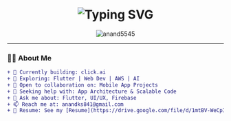 <!-- HEADER BANNER (animated text with red highlight) -->
<h1 align="center" style="font-weight:bold">
  <img src="https://readme-typing-svg.demolab.com?font=Fira+Code&weight=500&size=26&pause=1000&color=FF0000&center=true&vCenter=true&width=500&lines=Hi+%F0%9F%91%8B%2C+I'm+Anand+K+S;Mobile+App+Developer;Flutter+%7C+UI%2FUX+%7C+Firebase+%7C+AWS+Learner" alt="Typing SVG" />
</h1>

<p align="center">
  <img src="https://komarev.com/ghpvc/?username=anand5545&label=Profile+views&color=ff0000&style=flat" alt="anand5545" />
</p>

---

### 🧑‍💻 About Me

```diff
+ 🔭 Currently building: click.ai
+ 🌱 Exploring: Flutter | Web Dev | AWS | AI
+ 👯 Open to collaboration on: Mobile App Projects
+ 🤝 Seeking help with: App Architecture & Scalable Code
+ 💬 Ask me about: Flutter, UI/UX, Firebase
+ 📫 Reach me at: anandks841@gmail.com
+ 📄 Resume: See my [Resume](https://drive.google.com/file/d/1mtBV-WeCpI5EoSBSP_vUyYY1WWEtvFft/view?usp=sharing)
